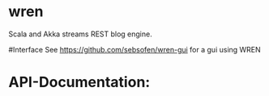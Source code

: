 # wren
Scala and Akka streams REST blog engine.

#Interface
See  https://github.com/sebsofen/wren-gui for a gui using WREN


# API-Documentation:

